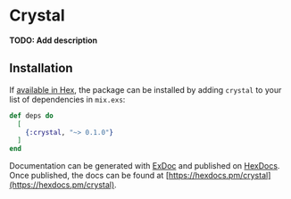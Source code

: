 # Crystal

**TODO: Add description**

## Installation

If [available in Hex](https://hex.pm/docs/publish), the package can be installed
by adding `crystal` to your list of dependencies in `mix.exs`:

```elixir
def deps do
  [
    {:crystal, "~> 0.1.0"}
  ]
end
```

Documentation can be generated with [ExDoc](https://github.com/elixir-lang/ex_doc)
and published on [HexDocs](https://hexdocs.pm). Once published, the docs can
be found at [https://hexdocs.pm/crystal](https://hexdocs.pm/crystal).

